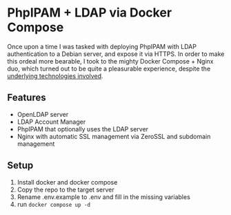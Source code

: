 # PhpIPAM + LDAP via Docker Compose

Once upon a time I was tasked with deploying PhpIPAM with LDAP authentication to a Debian server, and expose it via HTTPS. In order to make this ordeal more bearable, I took to the mighty Docker Compose + Nginx duo, which turned out to be quite a pleasurable experience, despite the [underlying technologies involved](https://eev.ee/blog/2012/04/09/php-a-fractal-of-bad-design/).

## Features
- OpenLDAP server
- LDAP Account Manager
- PhpIPAM that optionally uses the LDAP server
- Nginx with automatic SSL management via ZeroSSL and subdomain management

## Setup
1. Install docker and docker compose
2. Copy the repo to the target server
3. Rename .env.example to .env and fill in the missing variables
4. run `docker compose up -d`
